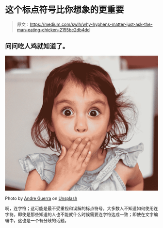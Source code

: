 # 这个标点符号比你想象的更重要

> 原文：<https://medium.com/swlh/why-hyphens-matter-just-ask-the-man-eating-chicken-2155bc2db4dd>

## 问问吃人鸡就知道了。

![](img/e31c4a5c497bfc2306e01bd9f56fac53.png)

Photo by [Andre Guerra](https://unsplash.com/@andredoesphoto?utm_source=unsplash&utm_medium=referral&utm_content=creditCopyText) on [Unsplash](https://unsplash.com/search/photos/shock?utm_source=unsplash&utm_medium=referral&utm_content=creditCopyText)

啊，连字符；这可能是最不受重视和误解的标点符号。大多数人不知道如何使用连字符。即使是那些知道的人也不能就什么时候需要连字符达成一致；即使在文字编辑中，这也是一个有分歧的话题。
